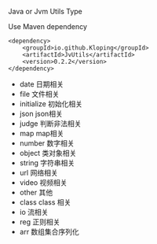 Java or Jvm Utils Type

Use Maven dependency

    <dependency>
        <groupId>io.github.Kloping</groupId>
        <artifactId>JvUtils</artifactId>
        <version>0.2.2</version>
    </dependency>

- date 日期相关
- file 文件相关
- initialize 初始化相关
- json json相关
- judge 判断非法相关
- map map相关
- number 数字相关
- object 类对象相关
- string 字符串相关
- url 网络相关
- video 视频相关
- other 其他
- class class 相关
- io 流相关
- reg 正则相关
- arr 数组集合序列化